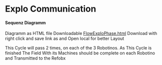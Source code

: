 Explo Communication
===================

#### Sequenz Diagramm  
Diagramm as HTML file Downloadable
[FlowExploPhase.html](https://gitlab.com/solidus/hefei/uploads/b82f4f583de0e7cbaad9f6ce65421795/FlowExploPhase.html)
Download with right click and save link as and Open local for better Layout


This Cycle will pass 2 times, on each of the 3 Robotinos. As This Cycle is finished The Field
With its Machines should be complete on each Robotino and Transmitted to the Refobx

